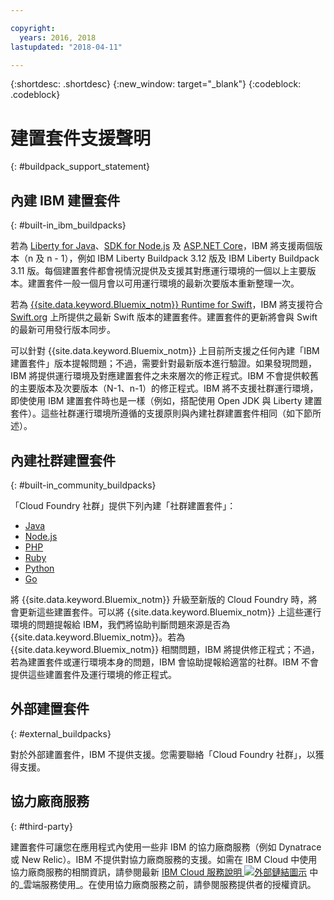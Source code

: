 ```yaml
---

copyright:
  years: 2016, 2018
lastupdated: "2018-04-11"

---
```


{:shortdesc: .shortdesc}
{:new_window: target="_blank"}
{:codeblock: .codeblock}

# 建置套件支援聲明
{: #buildpack_support_statement}


## 內建 IBM 建置套件
{: #built-in_ibm_buildpacks}

若為 [Liberty for Java](/docs/runtimes/liberty/index.html)、[SDK for Node.js](/docs/runtimes/nodejs/index.html) 及 [ASP.NET Core](/docs/runtimes/dotnet/index.html)，IBM 將支援兩個版本（n 及 n - 1），例如 IBM Liberty Buildpack 3.12 版及 IBM Liberty Buildpack 3.11 版。每個建置套件都會視情況提供及支援其對應運行環境的一個以上主要版本。建置套件一般一個月會以可用運行環境的最新次要版本重新整理一次。

若為 [{{site.data.keyword.Bluemix_notm}} Runtime for Swift](/docs/runtimes/swift/index.html)，IBM 將支援符合 [Swift.org](http://swift.org) 上所提供之最新 Swift 版本的建置套件。建置套件的更新將會與 Swift 的最新可用發行版本同步。

可以針對 {{site.data.keyword.Bluemix_notm}} 上目前所支援之任何內建「IBM 建置套件」版本提報問題；不過，需要針對最新版本進行驗證。如果發現問題，IBM 將提供運行環境及對應建置套件之未來層次的修正程式。IBM 不會提供較舊的主要版本及次要版本（N-1、n-1）的修正程式。IBM 將不支援社群運行環境，即使使用 IBM 建置套件時也是一樣（例如，搭配使用 Open JDK 與 Liberty 建置套件）。這些社群運行環境所遵循的支援原則與內建社群建置套件相同（如下節所述）。

## 內建社群建置套件
{: #built-in_community_buildpacks}

「Cloud Foundry 社群」提供下列內建「社群建置套件」：

* [Java](/docs/runtimes/tomcat/index.html)
* [Node.js](https://github.com/cloudfoundry/nodejs-buildpack)
* [PHP](/docs/runtimes/php/index.html)
* [Ruby](/docs/runtimes/ruby/index.html)
* [Python](/docs/runtimes/python/index.html)
* [Go](/docs/runtimes/go/index.html)

將 {{site.data.keyword.Bluemix_notm}} 升級至新版的 Cloud Foundry 時，將會更新這些建置套件。可以將 {{site.data.keyword.Bluemix_notm}} 上這些運行環境的問題提報給 IBM，我們將協助判斷問題來源是否為 {{site.data.keyword.Bluemix_notm}}。若為 {{site.data.keyword.Bluemix_notm}} 相關問題，IBM 將提供修正程式；不過，若為建置套件或運行環境本身的問題，IBM 會協助提報給適當的社群。IBM 不會提供這些建置套件及運行環境的修正程式。

## 外部建置套件
{: #external_buildpacks}

對於外部建置套件，IBM 不提供支援。您需要聯絡「Cloud Foundry 社群」，以獲得支援。

## 協力廠商服務
{: #third-party}

建置套件可讓您在應用程式內使用一些非 IBM 的協力廠商服務（例如 Dynatrace 或 New Relic）。IBM 不提供對協力廠商服務的支援。如需在 IBM Cloud 中使用協力廠商服務的相關資訊，請參閱最新 [IBM Cloud 服務說明 ![外部鏈結圖示](../../icons/launch-glyph.svg "外部鏈結圖示")](https://www-03.ibm.com/software/sla/sladb.nsf/sla/bm) 中的_雲端服務使用_。在使用協力廠商服務之前，請參閱服務提供者的授權資訊。
